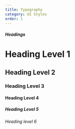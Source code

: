 ```yaml
---
title: Typography
category: UI Styles
order: 1
---
```



##### **Headings**

# Heading Level 1

## Heading Level 2

### Heading Level 3

#### Heading Level 4

##### Heading Level 5

###### Heading level 6